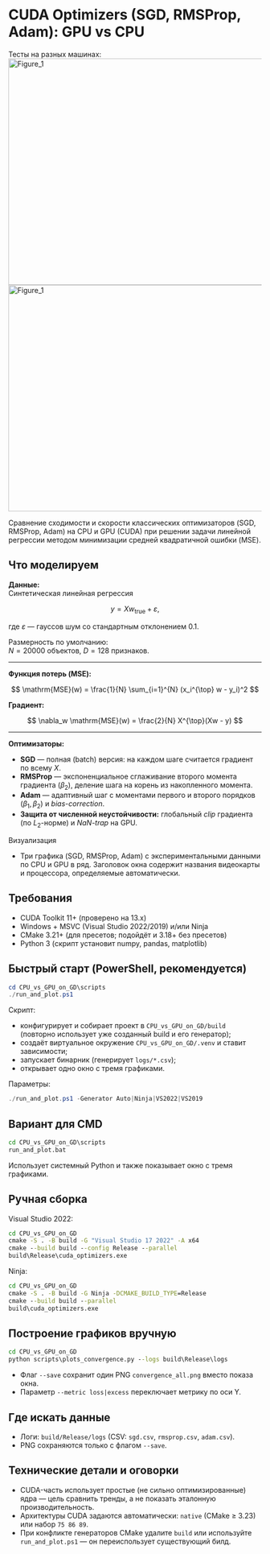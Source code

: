 # CUDA Optimizers (SGD, RMSProp, Adam): GPU vs CPU

Тесты на разных машинах:
<img width="1500" height="450" alt="Figure_1" src="https://github.com/user-attachments/assets/3fc0bc71-b9e7-4e4e-9557-a444b2ac3db4" />
<img width="1500" height="450" alt="Figure_1" src="https://github.com/user-attachments/assets/01f7c80a-2154-4f74-bf32-532f7e547669" />

Сравнение сходимости и скорости классических оптимизаторов (SGD, RMSProp, Adam) на CPU и GPU (CUDA) при решении задачи линейной регрессии методом минимизации средней квадратичной ошибки (MSE).

## Что моделируем

**Данные:**  
Синтетическая линейная регрессия

$$
y = X w_{\text{true}} + \varepsilon,
$$

где $\varepsilon$ — гауссов шум со стандартным отклонением $0.1$.  

Размерность по умолчанию:  
$N = 20000$ объектов, $D = 128$ признаков.

---

**Функция потерь (MSE):**

$$
\mathrm{MSE}(w) = \frac{1}{N} \sum_{i=1}^{N} (x_i^{\top} w - y_i)^2
$$

**Градиент:**

$$
\nabla_w \mathrm{MSE}(w) = \frac{2}{N} X^{\top}(Xw - y)
$$

---

**Оптимизаторы:**

- **SGD** — полная (batch) версия: на каждом шаге считается градиент по всему $X$.
- **RMSProp** — экспоненциальное сглаживание второго момента градиента $(\beta_2)$, деление шага на корень из накопленного момента.
- **Adam** — адаптивный шаг с моментами первого и второго порядков $(\beta_1, \beta_2)$ и *bias-correction*.
- **Защита от численной неустойчивости:** глобальный *clip* градиента (по $L_2$-норме) и *NaN-trap* на GPU.


Визуализация
- Три графика (SGD, RMSProp, Adam) с экспериментальными данными по CPU и GPU в ряд. Заголовок окна содержит названия видеокарты и процессора, определяемые автоматически.

## Требования
- CUDA Toolkit 11+ (проверено на 13.x)
- Windows + MSVC (Visual Studio 2022/2019) и/или Ninja
- CMake 3.21+ (для пресетов; подойдёт и 3.18+ без пресетов)
- Python 3 (скрипт установит numpy, pandas, matplotlib)

## Быстрый старт (PowerShell, рекомендуется)
```powershell
cd CPU_vs_GPU_on_GD\scripts
./run_and_plot.ps1
```
Скрипт:
- конфигурирует и собирает проект в `CPU_vs_GPU_on_GD/build` (повторно использует уже созданный build и его генератор);
- создаёт виртуальное окружение `CPU_vs_GPU_on_GD/.venv` и ставит зависимости;
- запускает бинарник (генерирует `logs/*.csv`);
- открывает одно окно с тремя графиками.

Параметры:
```powershell
./run_and_plot.ps1 -Generator Auto|Ninja|VS2022|VS2019
```

## Вариант для CMD
```bat
cd CPU_vs_GPU_on_GD\scripts
run_and_plot.bat
```
Использует системный Python и также показывает окно с тремя графиками.

## Ручная сборка
Visual Studio 2022:
```bat
cd CPU_vs_GPU_on_GD
cmake -S . -B build -G "Visual Studio 17 2022" -A x64
cmake --build build --config Release --parallel
build\Release\cuda_optimizers.exe
```
Ninja:
```bat
cd CPU_vs_GPU_on_GD
cmake -S . -B build -G Ninja -DCMAKE_BUILD_TYPE=Release
cmake --build build --parallel
build\cuda_optimizers.exe
```

## Построение графиков вручную
```bat
cd CPU_vs_GPU_on_GD
python scripts\plots_convergence.py --logs build\Release\logs
```
- Флаг `--save` сохранит один PNG `convergence_all.png` вместо показа окна.
- Параметр `--metric loss|excess` переключает метрику по оси Y.

## Где искать данные
- Логи: `build/Release/logs` (CSV: `sgd.csv`, `rmsprop.csv`, `adam.csv`).
- PNG сохраняются только с флагом `--save`.

## Технические детали и оговорки
- CUDA-часть использует простые (не сильно оптимизированные) ядра — цель сравнить тренды, а не показать эталонную производительность.
- Архитектуры CUDA задаются автоматически: `native` (CMake ≥ 3.23) или набор `75 86 89`.
- При конфликте генераторов CMake удалите `build` или используйте `run_and_plot.ps1` — он переиспользует существующий билд.
